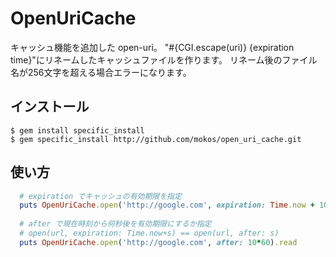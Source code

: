 # OpenUriCache

キャッシュ機能を追加した open-uri。
"#{CGI.escape(uri)} {expiration time}"にリネームしたキャッシュファイルを作ります。
リネーム後のファイル名が256文字を超える場合エラーになります。


## インストール

    $ gem install specific_install
    $ gem specific_install http://github.com/mokos/open_uri_cache.git


## 使い方
```ruby
  # expiration でキャッシュの有効期限を指定
  puts OpenUriCache.open('http://google.com', expiration: Time.now + 10*60).read
  
  # after で現在時刻から何秒後を有効期限にするか指定
  # open(url, expiration: Time.now+s) == open(url, after: s)
  puts OpenUriCache.open('http://google.com', after: 10*60).read
```
